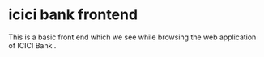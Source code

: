 # icici bank frontend
 This is a basic front end which we see while browsing the web application of ICICI Bank .
